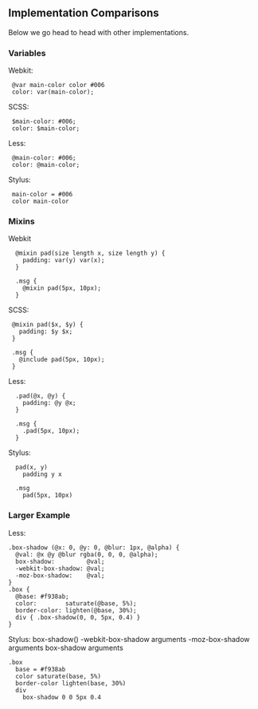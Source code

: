 
## Implementation Comparisons

Below we go head to head with other implementations.

### Variables

Webkit:

     @var main-color color #006
     color: var(main-color);

SCSS:

     $main-color: #006;
     color: $main-color;

Less:

     @main-color: #006;
     color: @main-color;

Stylus:

     main-color = #006
     color main-color

### Mixins

Webkit

      @mixin pad(size length x, size length y) {
        padding: var(y) var(x);
      }

      .msg {
        @mixin pad(5px, 10px);
      }

SCSS:

     @mixin pad($x, $y) {
       padding: $y $x;
     }
   
     .msg {
       @include pad(5px, 10px);
     }

Less:

      .pad(@x, @y) {
        padding: @y @x;
      }
    
      .msg {
        .pad(5px, 10px);
      }

Stylus:

      pad(x, y)
        padding y x

      .msg
        pad(5px, 10px)

### Larger Example

Less:

    .box-shadow (@x: 0, @y: 0, @blur: 1px, @alpha) {
      @val: @x @y @blur rgba(0, 0, 0, @alpha);
      box-shadow:         @val;
      -webkit-box-shadow: @val;
      -moz-box-shadow:    @val;
    }
    .box {
      @base: #f938ab;
      color:        saturate(@base, 5%);
      border-color: lighten(@base, 30%);
      div { .box-shadow(0, 0, 5px, 0.4) }
    }

Stylus:
    box-shadow()
      -webkit-box-shadow arguments
      -moz-box-shadow arguments
      box-shadow arguments

    .box
      base = #f938ab
      color saturate(base, 5%)
      border-color lighten(base, 30%)
      div
        box-shadow 0 0 5px 0.4